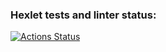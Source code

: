 ### Hexlet tests and linter status:
[![Actions Status](https://github.com/cheenchok/frontend-project-46/actions/workflows/hexlet-check.yml/badge.svg)](https://github.com/cheenchok/frontend-project-46/actions)
